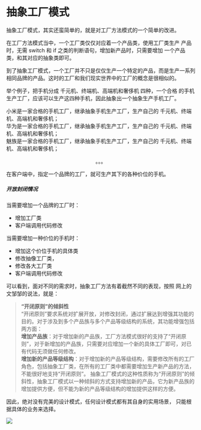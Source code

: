 # 抽象工厂模式

抽象工厂模式，其实还蛮简单的，就是对工厂方法模式的一个简单的改进。

在工厂方法模式当中，一个工厂类仅仅对应着一个产品类，使用工厂类生产
产品时，无需 switch 和 if 之类的判断语句，增加新产品时，只需要增加
一个产品类，和其对应的抽象类即可。

到了抽象工厂模式，一个工厂并不只是仅仅生产一个特定的产品，而是生产一系列
相同品牌的产品。这时的工厂和我们现实世界中的工厂的概念是很相似的。

举个例子，把手机分成 千元机、终端机、高端机和奢侈机 四种，一个合格
的手机生产工厂，应该可以生产这四种手机，因此抽象出一个抽象生产手机工厂。

小米是一家合格的手机工厂，继承抽象手机生产工厂，生产自己的 千元机、终端机、高端机和奢侈机；<br>
华为是一家合格的手机工厂，继承抽象手机生产工厂，生产自己的 千元机、终端机、高端机和奢侈机；<br>
魅族是一家合格的手机工厂，继承抽象手机生产工厂，生产自己的 千元机、终端机、高端机和奢侈机；<br>

<div align="center"> 。。。 </div>

在客户端中，指定一个品牌的工厂，就可生产其下的各种价位的手机。

##### **开放封闭情况**
当需要增加一个品牌的工厂时：
  - <span color="green" >增加工厂类</span>
  - <span color="green" >客户端调用代码修改</span>

当需要增加一种价位的手机时：
  - <span color="green" >增加这个价位手机的具体类</span>
  - <span color="red" >修改抽像工厂类，</span>
  - <span color="red" >修改各大工厂类</span>
  - <span color="green">客户端调用代码修改</span>

可以看到，面对不同的需求时，抽象工厂方法有着截然不同的表现，按照
网上的文邹邹的说法，就是：

> **“开闭原则”的倾斜性**<br>
“开闭原则”要求系统对扩展开放，对修改封闭，通过扩展达到增强其功能的目的。对于涉及到多个产品族与多个产品等级结构的系统，其功能增强包括两方面：<br>
**增加产品族**：对于增加新的产品族，工厂方法模式很好的支持了“开闭原则”，对于新增加的产品族，只需要对应增加一个新的具体工厂即可，对已有代码无须做任何修改。<br>**增加新的产品等级结构**：对于增加新的产品等级结构，需要修改所有的工厂角色，包括抽象工厂类，在所有的工厂类中都需要增加生产新产品的方法，不能很好地支持“开闭原则”。
抽象工厂模式的这种性质称为“开闭原则”的倾斜性，抽象工厂模式以一种倾斜的方式支持增加新的产品，它为新产品族的增加提供方便，但不能为新的产品等级结构的增加提供这样的方便。

因此，绝对没有完美的设计模式，任何设计模式都有其自身的实用场景，
只能根据具体的业务来选择。

![](http://owx8bh6es.bkt.clouddn.com/2017-10-03%2020-04-14%20%E7%9A%84%E5%B1%8F%E5%B9%95%E6%88%AA%E5%9B%BE.png)